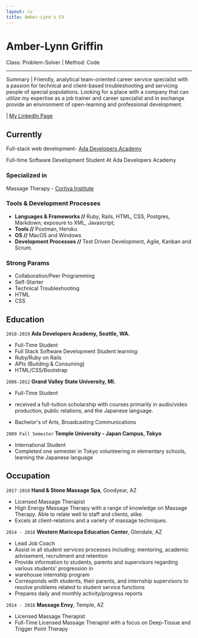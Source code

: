 ```yaml
---
layout: cv
title: Amber-Lynn's CV
---
```

# Amber-Lynn Griffin
Class: Problem-Solver | Method: Code
_______________________________________________________
 Summary | Friendly, analytical team-oriented career service specialist with a passion for technical and client-based troubleshooting and servicing people of special populations. Looking for a place with a company that can utilize my expertise as a job trainer and career specialist and in exchange provide an environment of open-learning and professional development.

<div id="webaddress">
| <a href="https://www.linkedin.com/in/amber-lynn-griffin-52890215/">My LinkedIn Page</a>
</div>


## Currently

Full-stack web development- [Ada Developers Academy](https://www.adadevelopersacademy.org/)

Full-time Software Development Student At Ada Developers Academy

### Specialized in

Massage Therapy - [Cortiva Institute](https://www.cortiva.edu/locations/phoenix/massage-therapy-school/)


### Tools & Development Processes
- **Languages & Frameworks //** Ruby, Rails, HTML, CSS, Postgres, Markdown; exposure to XML, Javascript;
- **Tools //** Postman, Heroku
- **OS //** MacOS and Windows
- **Development Processes //** Test Driven Development, Agile, Kanban and Scrum.


### Strong Params

- Collaboration/Peer Programming
- Self-Starter
- Technical Troubleshooting
- HTML
- CSS

## Education

`2018-2019`
__Ada Developers Academy, Seattle, WA.__
- Full-Time Student
- Full Stack Software Development Student learning:
- Ruby/Ruby on Rails
- APIs (Building & Consuming)
- HTML/CSS/Bootstrap


`2006-2012`
__Grand Valley State University, MI.__
- Full-Time Student
- received a full-tuition scholarship with courses primarily in audio/video production, public relations, and the Japanese language.

- Bachelor's of Arts, Broadcasting Communications


`2009 Fall Semester`
__Temple University - Japan Campus, Tokyo__

- International Student
- Completed one semester in Tokyo volunteering in elementary schools, learning the Japanese language


## Occupation

`2017-2018`
__Hand & Stone Massage Spa__, Goodyear, AZ

- Licensed Massage Therapist
- High Energy Massage Therapy with a range of knowledge on Massage Therapy. Able to relate well to staff and clients, alike.
- Excels at client-relations and a variety of massage techniques.


`2014 - 2018`
__Western Maricopa Education Center__, Glendale, AZ

- Lead Job Coach
- Assist in all student services processes including; mentoring, academic advisement, recruitment and retention
- Provide information to students, parents and supervisors regarding various students&#39; progression in
- warehouse internship program
- Corresponds with students, their parents, and internship supervisors to resolve problems related to student service functions
- Prepares daily and monthly activity/progress reports


`2014 - 2016`
__Massage Envy__, Temple, AZ

- Licensed Massage Therapist
- Full-Time Licensed Massage Therapist with a focus on Deep-Tissue and Trigger Point Therapy

<!-- ### Footer

Last updated: Oct 2018 -->
